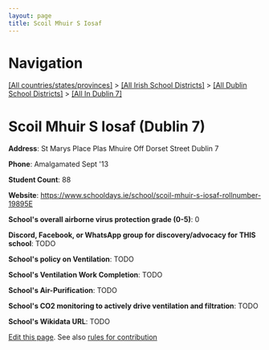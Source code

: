 ```yaml
---
layout: page
title: Scoil Mhuir S Iosaf
---
```

# Navigation

[[All countries/states/provinces]](../../../..) > [[All Irish School Districts]](../../..) > [[All Dublin School Districts]](../..) > [[All In Dublin 7]](..)

# Scoil Mhuir S Iosaf (Dublin 7)

**Address**: St Marys Place Plas Mhuire Off Dorset Street Dublin 7

**Phone**: Amalgamated Sept '13

**Student Count**: 88

**Website**: <https://www.schooldays.ie/school/scoil-mhuir-s-iosaf-rollnumber-19895E>

**School's overall airborne virus protection grade (0-5)**: 0

**Discord, Facebook, or WhatsApp group for discovery/advocacy for THIS school**: TODO

**School's policy on Ventilation**: TODO

**School's Ventilation Work Completion**: TODO

**School's Air-Purification**: TODO

**School's CO2 monitoring to actively drive ventilation and filtration**: TODO

**School's Wikidata URL**: TODO


[Edit this page](https://github.com/ventilate-schools/Ireland/edit/main/./Dublin_7/Scoil_Mhuir_S_Iosaf.md). See also [rules for contribution](../../../contribution-rules/)